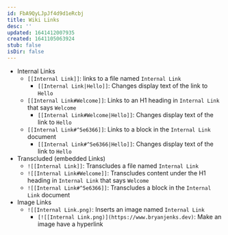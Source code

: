 ```yaml
---
id: FbA9QyLJpJf4d9d1eRcbj
title: Wiki Links
desc: ''
updated: 1641412007935
created: 1641105063924
stub: false
isDir: false
---
```


- Internal Links
  - `[[Internal Link]]`: links to a file named `Internal Link`
    - `[[Internal Link|Hello]]`: Changes display text of the link to `Hello`
  - `[[Internal Link#Welcome]]`: Links to an H1 heading in `Internal Link` that says `Welcome`
    - `[[Internal Link#Welcome|Hello]]`: Changes display text of the link to `Hello`
  - `[[Internal Link#^5e6366]]`: Links to a block in the `Internal Link` document
    - `[[Internal Link#^5e6366|Hello]]`: Changes display text of the link to `Hello`
- Transcluded (embedded Links)
  - `![[Internal Link]]`: Transcludes a file named `Internal Link`
  - `![[Internal Link#Welcome]]`: Transcludes content under the H1 heading in `Internal Link` that says `Welcome`
  - `![[Internal Link#^5e6366]]`: Transcludes a block in the `Internal Link` document
- Image Links
  - `![[Internal Link.png)`: Inserts an image named `Internal Link`
    - `[![[Internal Link.png)](https://www.bryanjenks.dev)`: Make an image have a hyperlink
